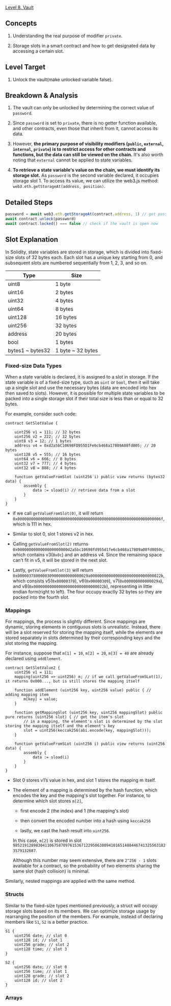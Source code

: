 [Level 8. Vault](https://ethernaut.openzeppelin.com/level/0xB7257D8Ba61BD1b3Fb7249DCd9330a023a5F3670)

## Concepts

1. Understanding the real purpose of modifier `private`.

2. Storage slots in a smart contract and how to get designated data by accessing a certain slot.

## Level Target

1. Unlock the vault(make unlocked variable false).

## Breakdown & Analysis

1. The vault can only be unlocked by determining the correct value of `password`.

2. Since `password` is set to `private`, there is no getter function available, and other contracts, even those that inherit from it, cannot access its data.

3. However, **the primary purpose of visibility modifiers (`public`, `external`, `internal`, `private`) is to restrict access for other contracts and functions, but the data can still be viewed on the chain.** It's also worth noting that `external` cannot be applied to state variables.

4. **To retrieve a state variable's value on the chain, we must identify its storage slot.** As `password` is the second variable declared, it occupies storage slot 1. To access its value, we can utilize the web3.js method: `web3.eth.getStorageAt(address, position)`.

## Detailed Steps

```js
password = await web3.eth.getStorageAt(contract.address, 1) // get password by accessing the slot
await contract.unlock(password) 
await contract.locked() === false // check if the vault is open now
```

## Slot Explanation

In Solidity, state variables are stored in storage, which is divided into fixed-size slots of 32 bytes each. Each slot has a unique key starting from 0, and subsequent slots are numbered sequentially from 1, 2, 3, and so on.

| Type | Size |
| ---- | ---- |
| uint8 | 1 byte |
| uint16 | 2 bytes |
| uint32 | 4 bytes |
| uint64 | 8 bytes |
| uint128 | 16 bytes |
| uint256 | 32 bytes |
| address | 20 bytes |
| bool | 1 bytes |
| bytes1 ~ bytes32 | 1 byte ~ 32 bytes |

### Fixed-size Data Types

When a state variable is declared, it is assigned to a slot in storage. If the state variable is of a fixed-size type, such as `uint` or `bool`, then it will take up a single slot and use the necessary bytes (data are encoded into hex then saved to slots). However, it is possible for multiple state variables to be packed into a single storage slot if their total size is less than or equal to 32 bytes. 

For example, consider such code:

```Solidity
contract GetSlotValue {

    uint256 v1 = 111; // 32 bytes
    uint256 v2 = 222; // 32 bytes
    uint8 v3 = 12; // 1 bytes
    address v4 = 0xd2a5bC10698FD955D1Fe6cb468a17809A08fd005; // 20 bytes
    uint128 v5 = 555; // 16 bytes
    uint64 v6 = 666; // 8 bytes
    uint32 v7 = 777; // 4 bytes
    uint32 v8 = 888; // 4 bytes

    function getValueFromSlot (uint256 i) public view returns (bytes32 data) { 
        assembly {
            data := sload(i) // retrieve data from a slot
        }
    }
}
```

* if we call `getValueFromSlot(0)`, it will return `0x000000000000000000000000000000000000000000000000000000000000006f`, which is 111 in hex.

* Similar to slot 0, slot 1 stores v2 in hex.

* Calling `getValueFromSlot(2)` returns `0x0000000000000000000000d2a5bc10698fd955d1fe6cb468a17809a08fd0050c`, which contains v3(`0x0c`) and an address v4. Since the remaining space can’t fit in v5, it will be stored in the next slot.

* Lastly, `getValueFromSlot(3)` will return `0x0000037800000309000000000000029a0000000000000000000000000000022b`, which consists v5(`0x00000378`), v6(`0x00000309`), v7(`0x000000000000029a`), and v8(`0x0000000000000000000000000000022b`), representing in little endian form(right to left). The four occupy exactly 32 bytes so they are packed into the fourth slot.

### Mappings

For mappings, the process is slightly different. Since mappings are dynamic, storing elements in contiguous slots is unrealistic. Instead, there will be a slot reserved for storing the mapping itself, while the elements are stored separately in slots determined by their corresponding keys and the slot storing the mapping. 

For instance, suppose that `m[1] = 10`, `m[2] = 20`, `m[3] = 40` are already declared using `addElement`.

```Solidity
contract GetSlotValue2 {
    uint256 v1 = 111;
    mapping(uint256 => uint256) m; // if we call getValueFromSLot(1), it returns 0x000..., but is still stores the mapping itself

    function addElement (uint256 key, uint256 value) public { // adding mapping item
        m[key] = value;
    }

    function getMappingSlot (uint256 key, uint256 mappingSlot) public pure returns (uint256 slot) { // get the item's slot
        // in a mapping, the element's slot is determined by the slot storing the mapping itself and the element's key
        slot = uint256(keccak256(abi.encode(key, mappingSlot)));
    }

    function getValueFromSLot (uint256 i) public view returns (uint256 data) {
        assembly {
            data := sload(i)
        }
    }
}
```

* Slot 0 stores v1’s value in hex, and slot 1 stores the mapping m itself.

* The element of a mapping is determined by the hash function, which encodes the key and the mapping's slot together. For instance, to determine which slot stores `m[2]`, 

    * first encode 2 (the index) and 1 (the mapping's slot)
    
    * then convert the encoded number into a hash using `keccak256`
    
    * lastly, we cast the hash result into `uint256`.
    
    In this case, `m[2]` is stored in slot `98521912898304110675870976153671229506380941016514884467413255631823579132687`.

    Although this number may seem extensive, there are `2^256 - 1` slots available for a contract, so the probability of two elements sharing the same slot (hash collision) is minimal.

Similarly, nested mappings are applied with the same method.

### Structs

Similar to the fixed-size types mentioned previously, a struct will occupy storage slots based on its members. We can optimize storage usage by rearranging the position of the members. For example, instead of declaring members like `S1`, `S2` is a better practice.

```Solidity
S1 {
    uint256 date; // slot 0
    uint128 id; // slot 1
    uint256 grade; // slot 2
    uint128 time; // slot 3
}

S2 {
    uint256 date; // slot 0
    uint256 time; // slot 1
    uint128 grade; // slot 2
    uint128 id; // slot 2
}
```

### Arrays
